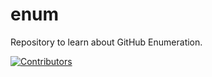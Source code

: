 # enum
Repository to learn about GitHub Enumeration.







































































































































































































































[![Contributors](https://img.shields.io/badge/Contributors-3-brightgreen)](https://github.com/EurydiceCorp/enum/graphs/contributors)
